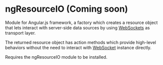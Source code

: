 ngResourceIO (Coming soon)
============

Module for Angular.js framework, a factory which creates a resource object that lets interact with server-side data sources by using  [WebSockets](http://en.wikipedia.org/wiki/WebSocket) as  transport layer.

The returned resource object has action methods which provide high-level behaviors without the need to interact with [WebSocket](http://en.wikipedia.org/wiki/WebSocket) instance directly.

Requires the ngResourceIO module to be installed.